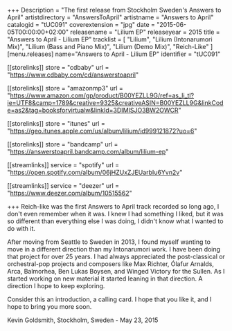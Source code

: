 +++
Description = "The first release from Stockholm Sweden's Answers to April"
artistdirectory = "AnswersToApril"
artistname = "Answers to April"
catalogid = "tUC091"
coverextension = "jpg"
date = "2015-06-05T00:00:00+02:00"
releasename = "Lilium EP"
releaseyear = 2015
title = "Answers to April - Lilium EP"
tracklist = [ "Lilium", "Lilium (Intonarumori Mix)", "Lilium (Bass and Piano Mix)", "Lilium (Demo Mix)", "Reich-Like" ]
[menu.releases]
	name="Answers to April - Lilium EP"
	identifier = "tUC091"

[[storelinks]]
	store = "cdbaby"
	url = "https://www.cdbaby.com/cd/answerstoapril"

[[storelinks]]
	store = "amazonmp3"
	url = "https://www.amazon.com/gp/product/B00YEZLL9G/ref=as_li_tl?ie=UTF8&camp=1789&creative=9325&creativeASIN=B00YEZLL9G&linkCode=as2&tag=booksforvirtualw&linkId=3DIMISJO3BW2OWCR"

[[storelinks]]
	store = "itunes"
	url = "https://geo.itunes.apple.com/us/album/lilium/id999121872?uo=6"

[[storelinks]]
	store = "bandcamp"
	url = "https://answerstoapril.bandcamp.com/album/lilium-ep"

[[streamlinks]]
	service = "spotify"
	url = "https://open.spotify.com/album/06jHZUxZJEUarbIu6Yvn2v"

[[streamlinks]]
	service = "deezer"
	url = "https://www.deezer.com/album/10515562"

+++
Reich-like was the first Answers to April track recorded so long ago, I don't even remember when it was. I knew I had something I liked, but it was so different than everything else I was doing, I didn't know what I wanted to do with it. 

After moving from Seattle to Sweden in 2013, I found myself wanting to move in a different direction than my Intonarumori work. I have been doing that project for over 25 years. I had always appreciated the post-classical or orchestral-pop projects and composers like Max Richter, Ólafur Arnalds, Arca, Balmorhea, Ben Lukas Boysen, and Winged Victory for the Sullen. As I started working on new material it started leaning in that direction. A direction I hope to keep exploring.

Consider this an introduction, a calling card. I hope that you like it, and I hope to bring you more soon.

Kevin Goldsmith, Stockholm, Sweden - May 23, 2015
